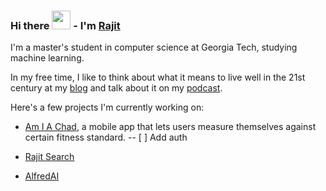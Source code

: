 ### Hi there <img src="https://raw.githubusercontent.com/MartinHeinz/MartinHeinz/master/wave.gif" width="30px"> - I'm [Rajit](https://rajitkhanna.com)

I'm a master's student in computer science at Georgia Tech, studying machine learning.

In my free time, I like to think about what it means to live well in the 21st century at my [blog](https://rajitkhanna.com) and talk about it on my [podcast](https://rajitkhanna.com/podcast).

Here's a few projects I'm currently working on:
- [Am I A Chad](https://github.com/rajitkhanna/amiachadapp), a mobile app that lets users measure themselves against certain fitness standard.
-- [ ] Add auth
- [Rajit Search]()

- [AlfredAI]() 
